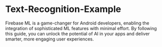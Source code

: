 # Text-Recognition-Example
Firebase ML is a game-changer for Android developers, enabling the integration of sophisticated ML features with minimal effort. By following this guide, you can unlock the potential of AI in your apps and deliver smarter, more engaging user experiences.
